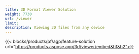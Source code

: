 ```yaml
---
title: 3D Format Viewer Solution 
weight: 7730
url: /viewer
limit: 
description: Viewing 3D files from any device
---
```


{{< blocks/products/pf/agp/feature-solution url="https://products.aspose.app/3d/viewer/embed&h1&h2">}} 